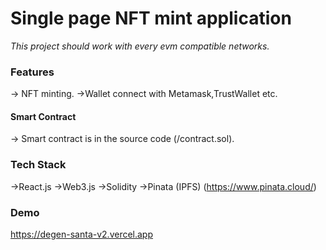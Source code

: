 # Single page NFT mint application
*This project should work with every evm compatible networks.*
### Features
-> NFT minting.
->Wallet connect with Metamask,TrustWallet etc.

#### Smart Contract
-> Smart contract is in the source code (/contract.sol).

### Tech Stack
->React.js
->Web3.js
->Solidity
->Pinata (IPFS) (https://www.pinata.cloud/)

### Demo
https://degen-santa-v2.vercel.app



